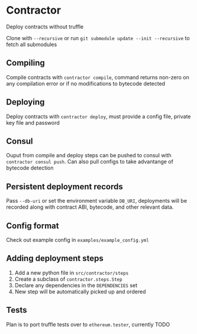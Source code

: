# Contractor

Deploy contracts without truffle

Clone with `--recursive` or run `git submodule update --init --recursive` to fetch all submodules

## Compiling

Compile contracts with `contractor compile`, command returns non-zero on any compilation error or if no modifications to bytecode detected

## Deploying

Deploy contracts with `contractor deploy`, must provide a config file, private key file and password

## Consul

Ouput from compile and deploy steps can be pushed to consul with `contractor consul push`.
Can also pull configs to take advantange of bytecode detection

## Persistent deployment records

Pass `--db-uri` or set the environment variable `DB_URI`, deployments will be recorded along with contract ABI, bytecode, and other relevant data.

## Config format

Check out example config in `examples/example_config.yml`

## Adding deployment steps

1. Add a new python file in `src/contractor/steps`
1. Create a subclass of `contractor.steps.Step`
1. Declare any dependencies in the `DEPENDENCIES` set
1. New step will be automatically picked up and ordered

## Tests

Plan is to port truffle tests over to `ethereum.tester`, currently TODO
